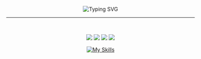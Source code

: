 <p align = "center"
   
![Typing SVG](https://readme-typing-svg.demolab.com/?lines=Welcome+to+my+Github+Profile)
   
</p>

---
  
<br>

<p align = "center"
<a href = "https://www.linkedin.com/in/ahmed-mohamed-haniffa-arfan-989267202/"><img src="https://img.shields.io/badge/LinkedIn-0077B5?style=for-the-badge&logo=linkedin&logoColor=white" /></a>
<a href = "mailto:arfanahmedpsn@gmail.com"><img src= "https://img.shields.io/badge/Email_Me-D14836?style=for-the-badge&logo=gmail&logoColor=white" /></a>
<a href = "https://ahmedarfan.netlify.app/"><img src="https://img.shields.io/badge/website-000000?style=for-the-badge&logo=About.me&logoColor=white" /></a>
<img src="[https://i.gifer.com/1yft.gif](https://i.gifer.com/1yft.gif)"/>
</p>

<p align = "center"

[![My Skills](https://skillicons.dev/icons?i=ts,react,expressjs,mongodb,net,nextjs,aws)](https://skillicons.dev)

</p>
<br>
